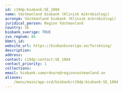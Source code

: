 ```yaml
---
id: c19dp:biobank:SE_1084
name: Västmanland biobank (Klinisk mikrobiologi)
acronym: Västmanland biobank (Klinisk mikrobiologi)
juridical_person: Region Västmanland
country: SE
biobank_sverige: TRUE
ivo_regnum: 84
bbmri_id:
website_url: https://biobanksverige.se/forskning/
description:
address:
contact: c19dp:contact:SE_1084
contact_priority: 1
collections:
email: biobank.samordnare@regionvastmanland.se
aliases:
    /menu/main/app-scd/biobank/c19dp:biobank:SE_1084
---
```

